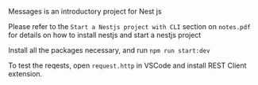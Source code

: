 Messages is an introductory project for Nest js

Please refer to the ```Start a Nestjs project with CLI``` section on ```notes.pdf``` for details on how to install nestjs and start a nestjs project

Install all the packages necessary, and run ```npm run start:dev```

To test the reqests, open ```request.http``` in VSCode and install REST Client extension.
